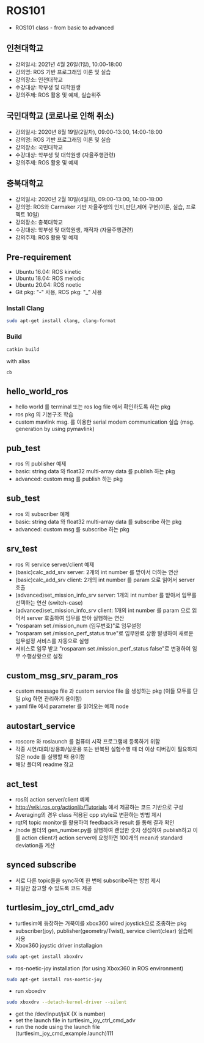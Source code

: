 # ROS101
- ROS101 class - from basic to advanced 

## 인천대학교
- 강의일시: 2021년 4월 26일(1일), 10:00-18:00
- 강의명: ROS 기반 프로그래밍 이론 및 실습​
- 강의장소: 인천대학교
- 수강대상: 학부생 및 대학원생 
- 강의주제: ROS 활용 및 예제, 실습위주

## 국민대학교 (코로나로 인해 취소)
- 강의일시: 2020년 8월 19일(2일차), 09:00-13:00, 14:00-18:00
- 강의명: ROS 기반 프로그래밍 이론 및 실습​
- 강의장소: 국민대학교
- 수강대상: 학부생 및 대학원생 (자율주행관련) 
- 강의주제: ROS 활용 및 예제

## 충북대학교
- 강의일시: 2020년 2월 10일(4일차), 09:00-13:00, 14:00-18:00
- 강의명: ROS와 Carmaker 기반 자율주행의 인지,판단,제어 구현(이론, 실습, 프로젝트 10일)​
- 강의장소: 충북대학교
- 수강대상: 학부생 및 대학원생, 재직자 (자율주행관련) 
- 강의주제: ROS 활용 및 예제

## Pre-requirement
- Ubuntu 16.04: ROS kinetic
- Ubuntu 18.04: ROS melodic
- Ubuntu 20.04: ROS noetic
- Git pkg: "-" 사용, ROS pkg: "_" 사용

### Install Clang
``` Bash
sudo apt-get install clang, clang-format
```

### Build
``` Bash
catkin build
```
with alias
``` Bash
cb
```

## hello_world_ros
- hello world 를 terminal 또는 ros log file 에서 확인하도록 하는 pkg
- ros pkg 의 기본구조 학습
- custom mavlink msg. 를 이용한 serial modem communication 실습 (msg. generation by using pymavlink)

## pub_test
- ros 의 publisher 예제
- basic: string data 와 float32 multi-array data 를 publish 하는 pkg
- advanced: custom msg 를 publish 하는 pkg

## sub_test
- ros 의 subscriber 예제
- basic: string data 와 float32 multi-array data 를 subscribe 하는 pkg
- advanced: custom msg 를 subscribe 하는 pkg

## srv_test
- ros 의 service server/client 예제
- (basic)calc_add_srv server: 2개의 int number 를 받아서 더하는 연산
- (basic)calc_add_srv client: 2개의 int number 를 param 으로 읽어서 server 호출
- (advanced)set_mission_info_srv server: 1개의 int number 를 받아서 임무를 선택하는 연산 (switch-case)
- (advanced)set_mission_info_srv client: 1개의 int number 를 param 으로 읽어서 server 호출하여 임무를 받아 실행하는 연산
- "rosparam set /mission_num (임무번호)"로 임무설정
- "rosparam set /mission_perf_status true"로 임무완료 상황 발생하여 새로운 임무설정 서비스를 자동으로 실행
- 서비스로 임무 받고 "rosparam set /mission_perf_status false"로 변경하여 임무 수행상황으로 설정

## custom_msg_srv_param_ros
- custom message file 과 custom service file 을 생성하는 pkg (이들 모두를 단일 pkg 하면 관리하기 용이함)
- yaml file 에서 parameter 를 읽어오는 예제 node

## autostart_service
- roscore 와 roslaunch 를 컴퓨터 시작 프로그램에 등록하기 위함
- 각종 시연/대회/상용화/실운용 또는 반복된 실험수행 때 더 이상 디버깅이 필요하지 않은 node 를 실행할 때 용이함
- 해당 폴더의 readme 참고

## act_test
- ros의 action server/client 예제
- http://wiki.ros.org/actionlib/Tutorials 에서 제공하는 코드 기반으로 구성
- Averaging의 경우 class 적용된 cpp style로 변환하는 방법 제시
- rqt의 topic monitor를 활용하여 feedback과 result 를 통해 결과 확인
- /node 폴더의 gen_number.py를 실행하여 랜덤한 숫자 생성하여 publish하고 이를 action client가 action server에 요청하면 100개의 mean과 standard deviation을 계산

## synced subscribe
- 서로 다른 topic들을 sync하여 한 번에 subscribe하는 방법 제시
- 파일만 참고할 수 있도록 코드 제공

## turtlesim_joy_ctrl_cmd_adv
- turtlesim에 등장하는 거북이를 xbox360 wired joystick으로 조종하는 pkg
- subscriber(joy), publisher(geometry/Twist), service client(clear) 실습에 사용
- Xbox360 joystic driver installagion
``` Bash
sudo apt-get install xboxdrv
```
- ros-noetic-joy installation (for using Xbox360 in ROS environment)
``` Bash
sudo apt-get install ros-noetic-joy
```
- run xboxdrv
``` Bash
sudo xboxdrv --detach-kernel-driver --silent
```
- get the /dev/input/jsX (X is number)
- set the launch file in turtlesim_joy_ctrl_cmd_adv
- run the node using the launch file (turtlesim_joy_cmd_example.launch)111
